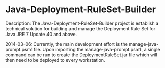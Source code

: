 Java-Deployment-RuleSet-Builder
===============================

Description: The Java-Deployment-RuleSet-Builder project is establish a technical solution for building and manage the Deployment Rule Set for Java JRE 7 Update 40 and above.

2014-03-06: Currently, the main development effort is the manage-java-prompt.psm1 file. Upon importing the manage-java-prompt.psm1, a single command can be run to create the DeploymentRuleSet.jar file which will then need to be deployed to every workstation.
